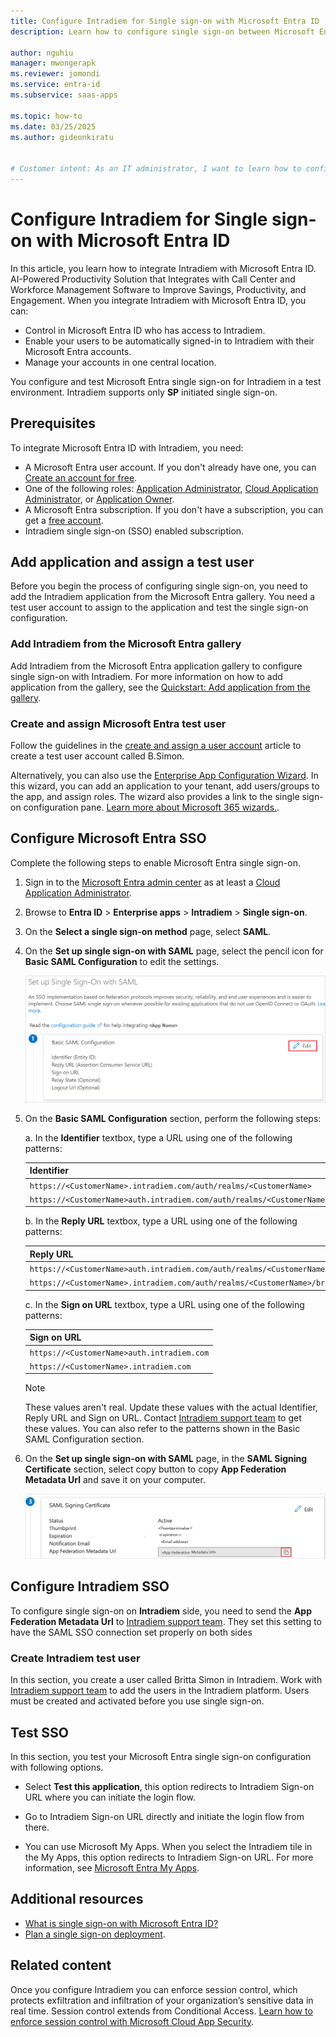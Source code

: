 ```yaml
---
title: Configure Intradiem for Single sign-on with Microsoft Entra ID
description: Learn how to configure single sign-on between Microsoft Entra ID and Intradiem.

author: nguhiu
manager: mwongerapk
ms.reviewer: jomondi
ms.service: entra-id
ms.subservice: saas-apps

ms.topic: how-to
ms.date: 03/25/2025
ms.author: gideonkiratu


# Customer intent: As an IT administrator, I want to learn how to configure single sign-on between Microsoft Entra ID and Intradiem so that I can control who has access to Intradiem, enable automatic sign-in with Microsoft Entra accounts, and manage my accounts in one central location.
---
```


# Configure Intradiem for Single sign-on with Microsoft Entra ID

In this article, you learn how to integrate Intradiem with Microsoft Entra ID. AI-Powered Productivity Solution that Integrates with Call Center and Workforce Management Software to Improve Savings, Productivity, and Engagement. When you integrate Intradiem with Microsoft Entra ID, you can:

* Control in Microsoft Entra ID who has access to Intradiem.
* Enable your users to be automatically signed-in to Intradiem with their Microsoft Entra accounts.
* Manage your accounts in one central location.

You configure and test Microsoft Entra single sign-on for Intradiem in a test environment. Intradiem supports only **SP** initiated single sign-on.

## Prerequisites

To integrate Microsoft Entra ID with Intradiem, you need:

* A Microsoft Entra user account. If you don't already have one, you can [Create an account for free](https://azure.microsoft.com/pricing/purchase-options/azure-account?cid=msft_learn).
* One of the following roles: [Application Administrator](/entra/identity/role-based-access-control/permissions-reference#application-administrator), [Cloud Application Administrator](/entra/identity/role-based-access-control/permissions-reference#cloud-application-administrator), or [Application Owner](/entra/fundamentals/users-default-permissions#owned-enterprise-applications).
* A Microsoft Entra subscription. If you don't have a subscription, you can get a [free account](https://azure.microsoft.com/pricing/purchase-options/azure-account?cid=msft_learn).
* Intradiem single sign-on (SSO) enabled subscription.

## Add application and assign a test user

Before you begin the process of configuring single sign-on, you need to add the Intradiem application from the Microsoft Entra gallery. You need a test user account to assign to the application and test the single sign-on configuration.

<a name='add-intradiem-from-the-azure-ad-gallery'></a>

### Add Intradiem from the Microsoft Entra gallery

Add Intradiem from the Microsoft Entra application gallery to configure single sign-on with Intradiem. For more information on how to add application from the gallery, see the [Quickstart: Add application from the gallery](~/identity/enterprise-apps/add-application-portal.md).

<a name='create-and-assign-azure-ad-test-user'></a>

### Create and assign Microsoft Entra test user

Follow the guidelines in the [create and assign a user account](~/identity/enterprise-apps/add-application-portal-assign-users.md) article to create a test user account called B.Simon.

Alternatively, you can also use the [Enterprise App Configuration Wizard](https://portal.office.com/AdminPortal/home?Q=Docs#/azureadappintegration). In this wizard, you can add an application to your tenant, add users/groups to the app, and assign roles. The wizard also provides a link to the single sign-on configuration pane. [Learn more about Microsoft 365 wizards.](/microsoft-365/admin/misc/azure-ad-setup-guides). 

<a name='configure-azure-ad-sso'></a>

## Configure Microsoft Entra SSO

Complete the following steps to enable Microsoft Entra single sign-on.

1. Sign in to the [Microsoft Entra admin center](https://entra.microsoft.com) as at least a [Cloud Application Administrator](~/identity/role-based-access-control/permissions-reference.md#cloud-application-administrator).
1. Browse to **Entra ID** > **Enterprise apps** > **Intradiem** > **Single sign-on**.
1. On the **Select a single sign-on method** page, select **SAML**.
1. On the **Set up single sign-on with SAML** page, select the pencil icon for **Basic SAML Configuration** to edit the settings.

   ![Screenshot shows how to edit Basic SAML Configuration.](common/edit-urls.png "Basic Configuration")

1. On the **Basic SAML Configuration** section, perform the following steps:

	a. In the **Identifier** textbox, type a URL using one of the following patterns:

	| **Identifier** |
	|------------|
	| `https://<CustomerName>.intradiem.com/auth/realms/<CustomerName>` |
	| `https://<CustomerName>auth.intradiem.com/auth/realms/<CustomerName>` |

	b. In the **Reply URL** textbox, type a URL using one of the following patterns:

	| **Reply URL** |
	|---------|
	| `https://<CustomerName>auth.intradiem.com/auth/realms/<CustomerName>/broker/<CustomerName>/endpoint` |
	| `https://<CustomerName>.intradiem.com/auth/realms/<CustomerName>/broker/<CustomerName>/endpoint` |

	c. In the **Sign on URL** textbox, type a URL using one of the following patterns:
	
	| **Sign on URL** |
	|-------------|
	| `https://<CustomerName>auth.intradiem.com` |
	| `https://<CustomerName>.intradiem.com` |

	> [!Note]
    > These values aren't real. Update these values with the actual Identifier, Reply URL and Sign on URL. Contact [Intradiem support team](mailto:support@intradiem.com) to get these values. You can also refer to the patterns shown in the Basic SAML Configuration section.

1. On the **Set up single sign-on with SAML** page, in the **SAML Signing Certificate** section, select copy button to copy **App Federation Metadata Url** and save it on your computer.

    ![Screenshot shows the Certificate download link.](common/copy-metadataurl.png "Certificate")

## Configure Intradiem SSO

To configure single sign-on on **Intradiem** side, you need to send the **App Federation Metadata Url** to [Intradiem support team](mailto:support@intradiem.com). They set this setting to have the SAML SSO connection set properly on both sides

### Create Intradiem test user

In this section, you create a user called Britta Simon in Intradiem. Work with [Intradiem support team](mailto:support@intradiem.com) to add the users in the Intradiem platform. Users must be created and activated before you use single sign-on.

## Test SSO 

In this section, you test your Microsoft Entra single sign-on configuration with following options. 

* Select **Test this application**, this option redirects to Intradiem Sign-on URL where you can initiate the login flow. 

* Go to Intradiem Sign-on URL directly and initiate the login flow from there.

* You can use Microsoft My Apps. When you select the Intradiem tile in the My Apps, this option redirects to Intradiem Sign-on URL. For more information, see [Microsoft Entra My Apps](/azure/active-directory/manage-apps/end-user-experiences#azure-ad-my-apps).

## Additional resources

* [What is single sign-on with Microsoft Entra ID?](~/identity/enterprise-apps/what-is-single-sign-on.md)
* [Plan a single sign-on deployment](~/identity/enterprise-apps/plan-sso-deployment.md).

## Related content

Once you configure Intradiem you can enforce session control, which protects exfiltration and infiltration of your organization’s sensitive data in real time. Session control extends from Conditional Access. [Learn how to enforce session control with Microsoft Cloud App Security](/cloud-app-security/proxy-deployment-aad).
